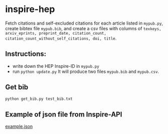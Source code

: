 # inspire-hep
Fetch citations and self-excluded citations for each article listed in `mypub.py`, create bibtex file `mypub.bib`, and create a csv files with columns of `texkeys, arxiv_eprints, preprint_date, citation_count, citation_count_without_self_citations, doi, title`.

## Instructions: 
* write down the HEP Inspire-ID in `mypub.py`
* run `python update.py`
It will produce two files `mypub.bib` and `mypub.csv`.

## Get bib
```bash
python get_bib.py test_bib.txt
```

## Example of json file from Inspire-API
[example.json](https://github.com/xju2/inspire-hep/blob/main/example.json)